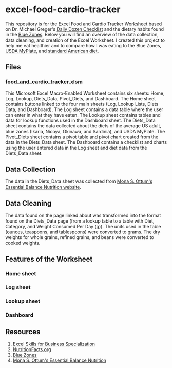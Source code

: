 # excel-food-cardio-tracker

This repository is for the Excel Food and Cardio Tracker Worksheet based on Dr. Michael Greger's [Daily Dozen Checklist](https://nutritionfacts.org/video/dr-gregers-daily-dozen-checklist/) and the dietary habits found in the [Blue Zones](https://www.bluezones.com/). Below you will find an overview of the data collection, data cleaning, and creation of the Excel Worksheet. I created this project to help me eat healthier and to compare how I was eating to the Blue Zones, [USDA MyPlate](https://www.myplate.gov/), and [standard American diet](https://pubmed.ncbi.nlm.nih.gov/21139124/).

## Files

### food_and_cardio_tracker.xlsm

This Microsoft Excel Macro-Enabled Worksheet contains six sheets: Home, Log, Lookup, Diets_Data, Pivot_Diets, and Dashboard. The Home sheet contains buttons linked to the four main sheets (Log, Lookup Lists, Diets Data, and Dashboard). The Log sheet contains a data table where the user can enter in what they have eaten. The Lookup sheet contains tables and data for lookup functions used in the Dashboard sheet. The Diets_Data sheet contains the data collected about the diets of the average US adult, blue zones (Ikaria, Nicoya, Okinawa, and Sardinia), and USDA MyPlate. The Pivot_Diets sheet contains a pivot table and pivot chart created from the data in the Diets_Data sheet. The Dashboard contains a checklist and charts using the user entered data in the Log sheet and diet data from the Diets_Data sheet.

## Data Collection

The data in the Diets_Data sheet was collected from [Mona S. Ottum's Essential Balance Nutrition website](http://www.monaottum.com/2017/05/17/nicoya-costa-rica-a-puzzling-blue-zone-diet-light-on-vegetables-and-high-in-carbohydrate-and-sugar/).

## Data Cleaning

The data found on the page linked about was transformed into the format found on the Diets_Data page (from a lookup table to a table with Diet, Category, and Weight Consumed Per Day (g)). The units used in the table (ounces, teaspoons, and tablespoons) were converted to grams. The dry weights for whole grains, refined grains, and beans were converted to cooked weights.

## Features of the Worksheet

### Home sheet

### Log sheet

### Lookup sheet

### Dashboard

## Resources

1. [Excel Skills for Business Specialization](https://www.coursera.org/specializations/excel)
2. [NutritionFacts.org](https://nutritionfacts.org/video/dr-gregers-daily-dozen-checklist/)
3. [Blue Zones](https://www.bluezones.com/)
4. [Mona S. Ottum's Essential Balance Nutrition](http://www.monaottum.com/)

